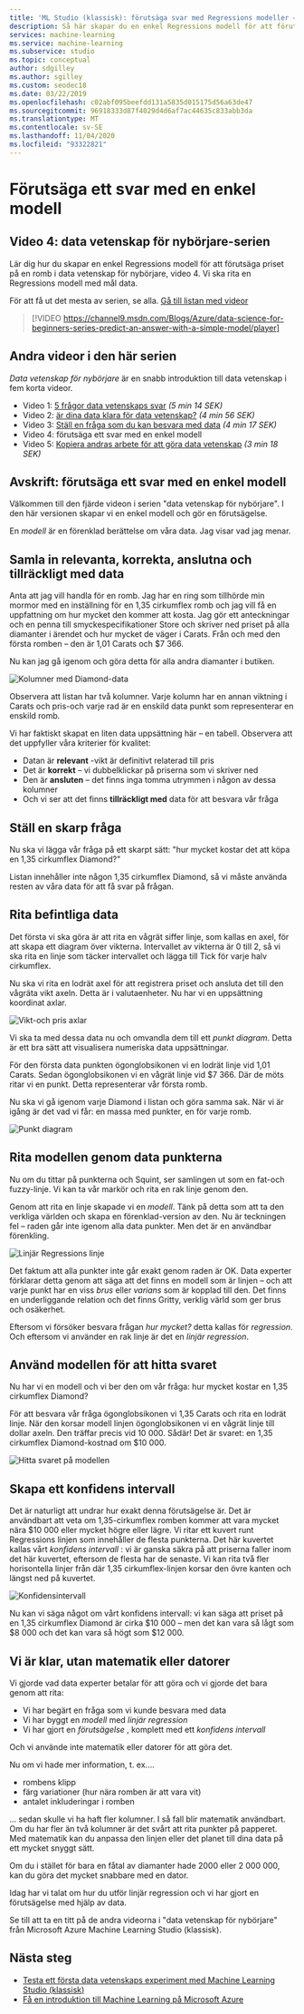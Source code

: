```yaml
---
title: 'ML Studio (klassisk): förutsäga svar med Regressions modeller – Azure'
description: Så här skapar du en enkel Regressions modell för att förutsäga ett pris i data vetenskap för nybörjare, video 4. Innehåller en linjär regression med mål data.
services: machine-learning
ms.service: machine-learning
ms.subservice: studio
ms.topic: conceptual
author: sdgilley
ms.author: sgilley
ms.custom: seodec18
ms.date: 03/22/2019
ms.openlocfilehash: c02abf095beefdd131a5835d015175d56a63de47
ms.sourcegitcommit: 96918333d87f4029d4d6af7ac44635c833abb3da
ms.translationtype: MT
ms.contentlocale: sv-SE
ms.lasthandoff: 11/04/2020
ms.locfileid: "93322821"
---
```

# <a name="predict-an-answer-with-a-simple-model"></a>Förutsäga ett svar med en enkel modell


## <a name="video-4-data-science-for-beginners-series"></a>Video 4: data vetenskap för nybörjare-serien
Lär dig hur du skapar en enkel Regressions modell för att förutsäga priset på en romb i data vetenskap för nybörjare, video 4. Vi ska rita en Regressions modell med mål data.

För att få ut det mesta av serien, se alla. [Gå till listan med videor](#other-videos-in-this-series)
<br>

> [!VIDEO https://channel9.msdn.com/Blogs/Azure/data-science-for-beginners-series-predict-an-answer-with-a-simple-model/player]
>
>

## <a name="other-videos-in-this-series"></a>Andra videor i den här serien
*Data vetenskap för nybörjare* är en snabb introduktion till data vetenskap i fem korta videor.

* Video 1: [5 frågor data vetenskaps svar](data-science-for-beginners-the-5-questions-data-science-answers.md) *(5 min 14 SEK)*
* Video 2: [är dina data klara för data vetenskap?](data-science-for-beginners-is-your-data-ready-for-data-science.md) *(4 min 56 SEK)*
* Video 3: [Ställ en fråga som du kan besvara med data](data-science-for-beginners-ask-a-question-you-can-answer-with-data.md) *(4 min 17 SEK)*
* Video 4: förutsäga ett svar med en enkel modell
* Video 5: [Kopiera andras arbete för att göra data vetenskap](data-science-for-beginners-copy-other-peoples-work-to-do-data-science.md) *(3 min 18 SEK)*

## <a name="transcript-predict-an-answer-with-a-simple-model"></a>Avskrift: förutsäga ett svar med en enkel modell
Välkommen till den fjärde videon i serien "data vetenskap för nybörjare". I den här versionen skapar vi en enkel modell och gör en förutsägelse.

En *modell* är en förenklad berättelse om våra data. Jag visar vad jag menar.

## <a name="collect-relevant-accurate-connected-enough-data"></a>Samla in relevanta, korrekta, anslutna och tillräckligt med data
Anta att jag vill handla för en romb. Jag har en ring som tillhörde min mormor med en inställning för en 1,35 cirkumflex romb och jag vill få en uppfattning om hur mycket den kommer att kosta. Jag gör ett anteckningar och en penna till smyckespecifikationer Store och skriver ned priset på alla diamanter i ärendet och hur mycket de väger i Carats. Från och med den första romben – den är 1,01 Carats och $7 366.

Nu kan jag gå igenom och göra detta för alla andra diamanter i butiken.

![Kolumner med Diamond-data](./media/data-science-for-beginners-predict-an-answer-with-a-simple-model/diamond-data.png)

Observera att listan har två kolumner. Varje kolumn har en annan viktning i Carats och pris-och varje rad är en enskild data punkt som representerar en enskild romb.

Vi har faktiskt skapat en liten data uppsättning här – en tabell. Observera att det uppfyller våra kriterier för kvalitet:

* Datan är **relevant** -vikt är definitivt relaterad till pris
* Det är **korrekt** – vi dubbelklickar på priserna som vi skriver ned
* Den är **ansluten** – det finns inga tomma utrymmen i någon av dessa kolumner
* Och vi ser att det finns **tillräckligt med** data för att besvara vår fråga

## <a name="ask-a-sharp-question"></a>Ställ en skarp fråga
Nu ska vi lägga vår fråga på ett skarpt sätt: "hur mycket kostar det att köpa en 1,35 cirkumflex Diamond?"

Listan innehåller inte någon 1,35 cirkumflex Diamond, så vi måste använda resten av våra data för att få svar på frågan.

## <a name="plot-the-existing-data"></a>Rita befintliga data
Det första vi ska göra är att rita en vågrät siffer linje, som kallas en axel, för att skapa ett diagram över vikterna. Intervallet av vikterna är 0 till 2, så vi ska rita en linje som täcker intervallet och lägga till Tick för varje halv cirkumflex.

Nu ska vi rita en lodrät axel för att registrera priset och ansluta det till den vågräta vikt axeln. Detta är i valutaenheter. Nu har vi en uppsättning koordinat axlar.

![Vikt-och pris axlar](./media/data-science-for-beginners-predict-an-answer-with-a-simple-model/weight-and-price-axes.png)

Vi ska ta med dessa data nu och omvandla dem till ett *punkt diagram*. Detta är ett bra sätt att visualisera numeriska data uppsättningar.

För den första data punkten ögonglobsikonen vi en lodrät linje vid 1,01 Carats. Sedan ögonglobsikonen vi en vågrät linje vid $7 366. Där de möts ritar vi en punkt. Detta representerar vår första romb.

Nu ska vi gå igenom varje Diamond i listan och göra samma sak. När vi är igång är det vad vi får: en massa med punkter, en för varje romb.

![Punkt diagram](./media/data-science-for-beginners-predict-an-answer-with-a-simple-model/scatter-plot.png)

## <a name="draw-the-model-through-the-data-points"></a>Rita modellen genom data punkterna
Nu om du tittar på punkterna och Squint, ser samlingen ut som en fat-och fuzzy-linje. Vi kan ta vår markör och rita en rak linje genom den.

Genom att rita en linje skapade vi en *modell*. Tänk på detta som att ta den verkliga världen och skapa en förenklad-version av den. Nu är teckningen fel – raden går inte igenom alla data punkter. Men det är en användbar förenkling.

![Linjär Regressions linje](./media/data-science-for-beginners-predict-an-answer-with-a-simple-model/linear-regression-line.png)

Det faktum att alla punkter inte går exakt genom raden är OK. Data experter förklarar detta genom att säga att det finns en modell som är linjen – och att varje punkt har en viss *brus* eller *varians* som är kopplad till den. Det finns en underliggande relation och det finns Gritty, verklig värld som ger brus och osäkerhet.

Eftersom vi försöker besvara frågan *hur mycket?* detta kallas för *regression*. Och eftersom vi använder en rak linje är det en *linjär regression*.

## <a name="use-the-model-to-find-the-answer"></a>Använd modellen för att hitta svaret
Nu har vi en modell och vi ber den om vår fråga: hur mycket kostar en 1,35 cirkumflex Diamond?

För att besvara vår fråga ögonglobsikonen vi 1,35 Carats och rita en lodrät linje. När den korsar modell linjen ögonglobsikonen vi en vågrät linje till dollar axeln. Den träffar precis vid 10 000. Sådär! Det är svaret: en 1,35 cirkumflex Diamond-kostnad om $10 000.

![Hitta svaret på modellen](./media/data-science-for-beginners-predict-an-answer-with-a-simple-model/find-the-answer.png)

## <a name="create-a-confidence-interval"></a>Skapa ett konfidens intervall
Det är naturligt att undrar hur exakt denna förutsägelse är. Det är användbart att veta om 1,35-cirkumflex romben kommer att vara mycket nära $10 000 eller mycket högre eller lägre. Vi ritar ett kuvert runt Regressions linjen som innehåller de flesta punkterna. Det här kuvertet kallas vårt *konfidens intervall* : vi är ganska säkra på att priserna faller inom det här kuvertet, eftersom de flesta har de senaste. Vi kan rita två fler horisontella linjer från där 1,35 cirkumflex-linjen korsar den övre kanten och längst ned på kuvertet.

![Konfidensintervall](./media/data-science-for-beginners-predict-an-answer-with-a-simple-model/confidence-interval.png)

Nu kan vi säga något om vårt konfidens intervall: vi kan säga att priset på en 1,35 cirkumflex Diamond är cirka $10 000 – men det kan vara så lågt som $8 000 och det kan vara så högt som $12 000.

## <a name="were-done-with-no-math-or-computers"></a>Vi är klar, utan matematik eller datorer
Vi gjorde vad data experter betalar för att göra och vi gjorde det bara genom att rita:

* Vi har begärt en fråga som vi kunde besvara med data
* Vi har byggt en *modell* med *linjär regression*
* Vi har gjort en *förutsägelse* , komplett med ett *konfidens intervall*

Och vi använde inte matematik eller datorer för att göra det.

Nu om vi hade mer information, t. ex....

* rombens klipp
* färg variationer (hur nära romben är att vara vit)
* antalet inkluderingar i romben

... sedan skulle vi ha haft fler kolumner. I så fall blir matematik användbart. Om du har fler än två kolumner är det svårt att rita punkter på papperet. Med matematik kan du anpassa den linjen eller det planet till dina data på ett mycket snyggt sätt.

Om du i stället för bara en fåtal av diamanter hade 2000 eller 2 000 000, kan du göra det mycket snabbare med en dator.

Idag har vi talat om hur du utför linjär regression och vi har gjort en förutsägelse med hjälp av data.

Se till att ta en titt på de andra videorna i "data vetenskap för nybörjare" från Microsoft Azure Machine Learning Studio (klassisk).

## <a name="next-steps"></a>Nästa steg
* [Testa ett första data vetenskaps experiment med Machine Learning Studio (klassisk)](create-experiment.md)
* [Få en introduktion till Machine Learning på Microsoft Azure](../overview-what-is-azure-ml.md)